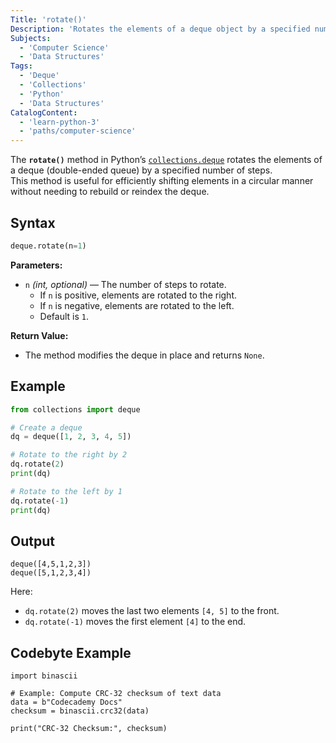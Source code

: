 ```yaml
---
Title: 'rotate()'
Description: 'Rotates the elements of a deque object by a specified number of steps.'
Subjects:
  - 'Computer Science'
  - 'Data Structures'
Tags:
  - 'Deque'
  - 'Collections'
  - 'Python'
  - 'Data Structures'
CatalogContent:
  - 'learn-python-3'
  - 'paths/computer-science'
---
```


The **`rotate()`** method in Python’s [`collections.deque`](https://docs.python.org/3/library/collections.html#collections.deque) rotates the elements of a deque (double-ended queue) by a specified number of steps.  
This method is useful for efficiently shifting elements in a circular manner without needing to rebuild or reindex the deque.

## Syntax

```python
deque.rotate(n=1)
```

**Parameters:**

- `n` _(int, optional)_ — The number of steps to rotate.
  - If `n` is positive, elements are rotated to the right.
  - If `n` is negative, elements are rotated to the left.
  - Default is `1`.

**Return Value:**

- The method modifies the deque in place and returns `None`.

## Example

```py
from collections import deque

# Create a deque
dq = deque([1, 2, 3, 4, 5])

# Rotate to the right by 2
dq.rotate(2)
print(dq)

# Rotate to the left by 1
dq.rotate(-1)
print(dq)
```

## Output

```shell
deque([4,5,1,2,3])
deque([5,1,2,3,4])
```

Here:

- `dq.rotate(2)` moves the last two elements `[4, 5]` to the front.
- `dq.rotate(-1)` moves the first element `[4]` to the end.

## Codebyte Example

```codebyte/python
import binascii

# Example: Compute CRC-32 checksum of text data
data = b"Codecademy Docs"
checksum = binascii.crc32(data)

print("CRC-32 Checksum:", checksum)
```
